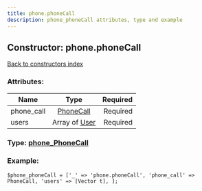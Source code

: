 ```yaml
---
title: phone.phoneCall
description: phone_phoneCall attributes, type and example
---
```

## Constructor: phone.phoneCall  
[Back to constructors index](index.md)



### Attributes:

| Name     |    Type       | Required |
|----------|:-------------:|---------:|
|phone\_call|[PhoneCall](../types/PhoneCall.md) | Required|
|users|Array of [User](../types/User.md) | Required|



### Type: [phone\_PhoneCall](../types/phone_PhoneCall.md)


### Example:

```
$phone_phoneCall = ['_' => 'phone.phoneCall', 'phone_call' => PhoneCall, 'users' => [Vector t], ];
```  

